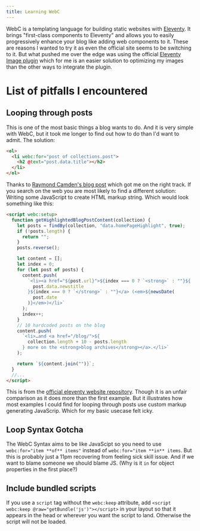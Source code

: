 ```yaml
---
title: Learning WebC
---
```


WebC is a templating language for building static websites with [Eleventy](https://www.11ty.dev/).
It brings "first-class components to Eleventy" and allows you to easily progressively enhance your blog like adding web
components to it.
These are reasons I wanted to try it as even the official site seems to be switching to it. But what pushed me over the
edge was using the official [Eleventy Image plugin](https://www.11ty.dev/docs/plugins/image/) which for me is an easier
solution to optimizing my images than the other ways to integrate the plugin.

# List of pitfalls I encountered

## Looping through posts

This is one of the most basic things a blog wants to do. And it is very simple with WebC, but it took
me longer to find out how to do than I'd want to admit.
The solution:

```html
<ol>
  <li webc:for="post of collections.post">
    <h2 @text="post.data.title"></h2>
  </li>
</ol>
```

Thanks to [Raymond Camden's blog post](https://www.raymondcamden.com/2023/04/04/webc-updates-in-eleventy-looping) which got me on the right track.
If you search on the web you are most likely to find a different solution:
Writing some JavaScript to create HTML markup string. Which would look something like this:

```html
<script webc:setup>
  function getHighlightedBlogPostContent(collection) {
    let posts = findBy(collection, "data.homePageHighlight", true);
    if (!posts.length) {
      return "";
    }
    posts.reverse();

    let content = [];
    let index = 0;
    for (let post of posts) {
      content.push(
        `<li><a href="${post.url}">${index === 0 ? `<strong>` : ""}${
          post.data.newstitle
        }${index === 0 ? `</strong>` : ""}</a> (<em>${newsDate(
          post.date
        )}</em>)</li>`
      );
      index++;
    }
    // 10 hardcoded posts on the blog
    content.push(
      `<li>…and <a href="/blog/">${
        collection.length + 10 - posts.length
      } more on the <strong>blog archives</strong></a>.</li>`
    );

    return `${content.join("")}`;
  }
  //...
</script>
```

This is from the [official eleventy website repository](https://github.com/11ty/11ty-website/blob/ab7c6c064e547b1436b64e87ad37648caeabe515/src/index.webc#L31C1-L49C2).
Though it is an unfair comparison as it does more than the first example. But it illustrates how most examples I could find
for looping through posts use custom markup generating JavaScrip. Which for my basic usecase felt icky.

## Loop Syntax Gotcha

The WebC Syntax aims to be like JavaScipt so you need to use `webc:for="item **of** items"` instead of `webc:for="item **in** items`.
But this is probably just a 11pm recovering from feeling sick skill issue. And if we want to blame someone we should blame JS.
(Why is it `in` for object properties in the first place?)

## Include bundled scripts

If you use a `script` tag without the `webc:keep` attribute, add `<script webc:keep @raw="getBundle('js')"></script>` in your layout so that it appears in the head or wherever you want the script to land. Otherwise the script will not be loaded.
